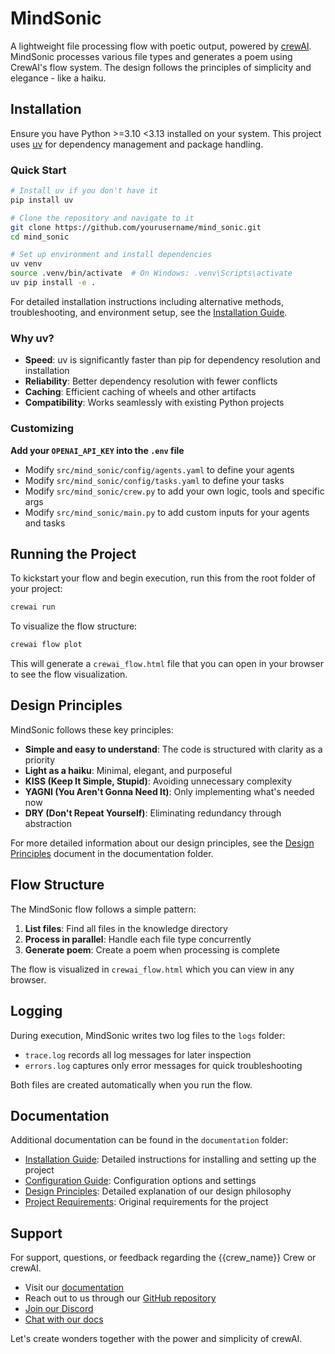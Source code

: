 # MindSonic

A lightweight file processing flow with poetic output, powered by [crewAI](https://crewai.com). MindSonic processes various file types and generates a poem using CrewAI's flow system. The design follows the principles of simplicity and elegance - like a haiku.

## Installation

Ensure you have Python >=3.10 <3.13 installed on your system. This project uses [uv](https://docs.astral.sh/uv/) for dependency management and package handling.

### Quick Start

```bash
# Install uv if you don't have it
pip install uv

# Clone the repository and navigate to it
git clone https://github.com/yourusername/mind_sonic.git
cd mind_sonic

# Set up environment and install dependencies
uv venv
source .venv/bin/activate  # On Windows: .venv\Scripts\activate
uv pip install -e .
```

For detailed installation instructions including alternative methods, troubleshooting, and environment setup, see the [Installation Guide](documentation/INSTALLATION.md).

### Why uv?

- **Speed**: uv is significantly faster than pip for dependency resolution and installation
- **Reliability**: Better dependency resolution with fewer conflicts
- **Caching**: Efficient caching of wheels and other artifacts
- **Compatibility**: Works seamlessly with existing Python projects

### Customizing

**Add your `OPENAI_API_KEY` into the `.env` file**

- Modify `src/mind_sonic/config/agents.yaml` to define your agents
- Modify `src/mind_sonic/config/tasks.yaml` to define your tasks
- Modify `src/mind_sonic/crew.py` to add your own logic, tools and specific args
- Modify `src/mind_sonic/main.py` to add custom inputs for your agents and tasks

## Running the Project

To kickstart your flow and begin execution, run this from the root folder of your project:

```bash
crewai run
```

To visualize the flow structure:

```bash
crewai flow plot
```

This will generate a `crewai_flow.html` file that you can open in your browser to see the flow visualization.

## Design Principles

MindSonic follows these key principles:

- **Simple and easy to understand**: The code is structured with clarity as a priority
- **Light as a haiku**: Minimal, elegant, and purposeful
- **KISS (Keep It Simple, Stupid)**: Avoiding unnecessary complexity
- **YAGNI (You Aren't Gonna Need It)**: Only implementing what's needed now
- **DRY (Don't Repeat Yourself)**: Eliminating redundancy through abstraction

For more detailed information about our design principles, see the [Design Principles](documentation/DESIGN_PRINCIPLES.md) document in the documentation folder.

## Flow Structure

The MindSonic flow follows a simple pattern:

1. **List files**: Find all files in the knowledge directory
2. **Process in parallel**: Handle each file type concurrently
3. **Generate poem**: Create a poem when processing is complete

The flow is visualized in `crewai_flow.html` which you can view in any browser.

## Logging

During execution, MindSonic writes two log files to the `logs` folder:

- `trace.log` records all log messages for later inspection
- `errors.log` captures only error messages for quick troubleshooting

Both files are created automatically when you run the flow.

## Documentation

Additional documentation can be found in the `documentation` folder:

- [Installation Guide](documentation/INSTALLATION.md): Detailed instructions for installing and setting up the project
- [Configuration Guide](documentation/CONFIGURATION.md): Configuration options and settings
- [Design Principles](documentation/DESIGN_PRINCIPLES.md): Detailed explanation of our design philosophy
- [Project Requirements](documentation/prompt.txt): Original requirements for the project

## Support

For support, questions, or feedback regarding the {{crew_name}} Crew or crewAI.

- Visit our [documentation](https://docs.crewai.com)
- Reach out to us through our [GitHub repository](https://github.com/joaomdmoura/crewai)
- [Join our Discord](https://discord.com/invite/X4JWnZnxPb)
- [Chat with our docs](https://chatg.pt/DWjSBZn)

Let's create wonders together with the power and simplicity of crewAI.
